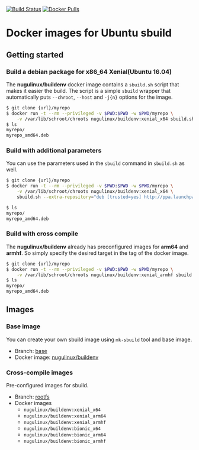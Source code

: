 [![Build Status](https://travis-ci.org/nugulinux/docker-buildenv.svg?branch=master)](https://travis-ci.org/nugulinux/docker-buildenv) [![Docker Pulls](https://img.shields.io/docker/pulls/nugulinux/buildenv.svg)](https://hub.docker.com/r/nugulinux/buildenv/)

# Docker images for Ubuntu sbuild

## Getting started

### Build a debian package for x86_64 Xenial(Ubuntu 16.04)

The **nugulinux/buildenv** docker image contains a `sbuild.sh` script that makes it easier the build. The script is a simple `sbuild` wrapper that automatically puts `--chroot`, `--host` and `-j{n}` options for the image.

```sh
$ git clone {url}/myrepo
$ docker run -t --rm --privileged -v $PWD:$PWD -w $PWD/myrepo \
    -v /var/lib/schroot/chroots nugulinux/buildenv:xenial_x64 sbuild.sh
$ ls
myrepo/
myrepo_amd64.deb
```

### Build with additional parameters

You can use the parameters used in the `sbuild` command in `sbuild.sh` as well.

```sh
$ git clone {url}/myrepo
$ docker run -t --rm --privileged -v $PWD:$PWD -w $PWD/myrepo \
    -v /var/lib/schroot/chroots nugulinux/buildenv:xenial_x64 \
    sbuild.sh --extra-repository="deb [trusted=yes] http://ppa.launchpad.net/webispy/grpc/ubuntu xenial main"

$ ls
myrepo/
myrepo_amd64.deb
```

### Build with cross compile

The **nugulinux/buildenv** already has preconfigured images for **arm64** and **armhf**. So simply specify the desired target in the tag of the docker image.

```sh
$ git clone {url}/myrepo
$ docker run -t --rm --privileged -v $PWD:$PWD -w $PWD/myrepo \
    -v /var/lib/schroot/chroots nugulinux/buildenv:xenial_armhf sbuild.sh
$ ls
myrepo/
myrepo_amd64.deb
```

## Images

### Base image

You can create your own sbuild image using `mk-sbuild` tool and base image.

- Branch: [base](https://github.com/nugulinux/docker-buildenv/tree/base)
- Docker image: [nugulinux/buildenv]()

### Cross-compile images

Pre-configured images for sbuild.

- Branch: [rootfs](https://github.com/nugulinux/docker-buildenv/tree/rootfs)
- Docker images
  - `nugulinux/buildenv:xenial_x64`
  - `nugulinux/buildenv:xenial_arm64`
  - `nugulinux/buildenv:xenial_armhf`
  - `nugulinux/buildenv:bionic_x64`
  - `nugulinux/buildenv:bionic_arm64`
  - `nugulinux/buildenv:bionic_armhf`
